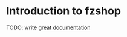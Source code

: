 # Introduction to fzshop

TODO: write [great documentation](http://jacobian.org/writing/what-to-write/)
